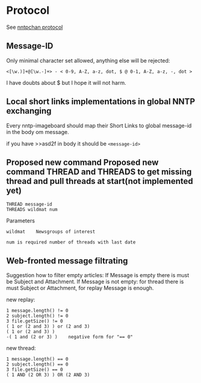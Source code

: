 Protocol
==========
See [nntpchan protocol](https://github.com/majestrate/nntpchan/blob/master/doc/developer/protocol.md)

Message-ID
-----------
Only minimal character set allowed, anything else will be rejected:

```<[\w.)]+@[\w.-]+> - < 0-9, A-Z, a-z, dot, $ @ 0-1, A-Z, a-z, -, dot >```

I have doubts about $ but I hope it will not harm.

Local short links implementations in global NNTP exchanging
-----------
Every nntp-imageboard should map their Short Links to global message-id in the body om message.

if you have >>asd2f in body it should be ```<message-id>```

Proposed new command Proposed new command THREAD and THREADS to get missing thread and pull threads at start(not implemented yet)
-----------
```
THREAD message-id
THREADS wildmat num
```
Parameters

	wildmat    Newsgroups of interest
	
	num is required number of threads with last date


Web-fronted message filtrating
-----------------
Suggestion how to filter empty articles:
If Message is empty there is must be Subject and Attachment.
If Message is not empty: for thread there is must Subject or Attachment,
for replay Message is enough.


new replay:
```
1 message.length() != 0
2 subject.length() != 0
3 file.getSize() != 0
( 1 or (2 and 3) ) or (2 and 3)
( 1 or (2 and 3) )
-( 1 and (2 or 3) )    negative form for "== 0"
```

new thread:
```
1 message.length() == 0
2 subject.length() == 0
3 file.getSize() == 0
( 1 AND (2 OR 3) ) OR (2 AND 3) 
```